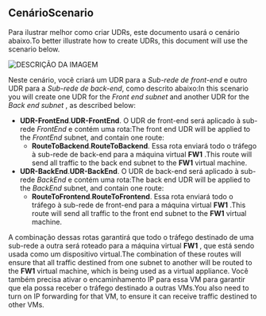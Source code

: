 ## <a name="scenario"></a><span data-ttu-id="76037-101">Cenário</span><span class="sxs-lookup"><span data-stu-id="76037-101">Scenario</span></span>
<span data-ttu-id="76037-102">Para ilustrar melhor como criar UDRs, este documento usará o cenário abaixo.</span><span class="sxs-lookup"><span data-stu-id="76037-102">To better illustrate how to create UDRs, this document will use the scenario below.</span></span>

![DESCRIÇÃO DA IMAGEM](./media/virtual-network-create-udr-scenario-include/figure1.png)

<span data-ttu-id="76037-104">Neste cenário, você criará um UDR para a *Sub-rede de front-end* e outro UDR para a *Sub-rede de back-end*, como descrito abaixo:</span><span class="sxs-lookup"><span data-stu-id="76037-104">In this scenario you will create one UDR for the *Front end subnet* and another UDR for the *Back end subnet* , as described below:</span></span> 

* <span data-ttu-id="76037-105">**UDR-FrontEnd**.</span><span class="sxs-lookup"><span data-stu-id="76037-105">**UDR-FrontEnd**.</span></span> <span data-ttu-id="76037-106">O UDR de front-end será aplicado à sub-rede *FrontEnd* e contém uma rota:</span><span class="sxs-lookup"><span data-stu-id="76037-106">The front end UDR will be applied to the *FrontEnd* subnet, and contain one route:</span></span>    
  * <span data-ttu-id="76037-107">**RouteToBackend**.</span><span class="sxs-lookup"><span data-stu-id="76037-107">**RouteToBackend**.</span></span> <span data-ttu-id="76037-108">Essa rota enviará todo o tráfego à sub-rede de back-end para a máquina virtual **FW1** .</span><span class="sxs-lookup"><span data-stu-id="76037-108">This route will send all traffic to the back end subnet to the **FW1** virtual machine.</span></span>
* <span data-ttu-id="76037-109">**UDR-BackEnd**.</span><span class="sxs-lookup"><span data-stu-id="76037-109">**UDR-BackEnd**.</span></span> <span data-ttu-id="76037-110">O UDR de back-end será aplicado à sub-rede *BackEnd* e contém uma rota:</span><span class="sxs-lookup"><span data-stu-id="76037-110">The back end UDR will be applied to the *BackEnd* subnet, and contain one route:</span></span>    
  * <span data-ttu-id="76037-111">**RouteToFrontend**.</span><span class="sxs-lookup"><span data-stu-id="76037-111">**RouteToFrontend**.</span></span> <span data-ttu-id="76037-112">Essa rota enviará todo o tráfego à sub-rede de front-end para a máquina virtual **FW1** .</span><span class="sxs-lookup"><span data-stu-id="76037-112">This route will send all traffic to the front end subnet to the **FW1** virtual machine.</span></span>

<span data-ttu-id="76037-113">A combinação dessas rotas garantirá que todo o tráfego destinado de uma sub-rede a outra será roteado para a máquina virtual **FW1** , que está sendo usada como um dispositivo virtual.</span><span class="sxs-lookup"><span data-stu-id="76037-113">The combination of these routes will ensure that all traffic destined from one subnet to another will be routed to the **FW1** virtual machine, which is being used as a virtual appliance.</span></span> <span data-ttu-id="76037-114">Você também precisa ativar o encaminhamento IP para essa VM para garantir que ela possa receber o tráfego destinado a outras VMs.</span><span class="sxs-lookup"><span data-stu-id="76037-114">You also need to turn on IP forwarding for that VM, to ensure it can receive traffic destined to other VMs.</span></span>

